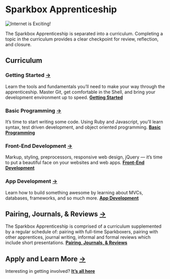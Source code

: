 # Sparkbox Apprenticeship

![Internet is Exciting!](http://www.reactiongifs.com/r/2012/11/f297L1.gif)

The Sparkbox Apprenticeship is separated into a curriculum. Completing a topic in the curriculum provides a clear checkpoint for review, reflection, and closure.

## Curriculum

### Getting Started [→](/getting-started/)
Learn the tools and fundamentals you’ll need to make your way through the apprenticeship. Master Git, get comfortable in the Shell, and bring your development environment up to speed. **[Getting Started](/getting-started/)**

### Basic Programming [→](/basic-programming/)
It’s time to start writing some code. Using Ruby and Javascript, you’ll learn syntax, test driven development, and object oriented programming. **[Basic Programming](/basic-programming/)**

### Front-End Development [→](/front-end/)
Markup, styling, preprocessors, responsive web design, jQuery — it’s time to put a beautiful face on your websites and web apps. **[Front-End Development](/front-end/)**

### App Development [→](/app-dev/)
Learn how to build something awesome by learning about MVCs, databases, frameworks, and so much more. **[App Development](/app-dev/)**

## Pairing, Journals, & Reviews [→](/how/)
The Sparkbox Apprenticeship is comprised of a curriculum supplemented by a regular schedule of: pairing with full-time Sparkboxers, pairing with other apprentices, journal writing, informal and formal reviews which include short presentations. **[Pairing, Journals, & Reviews](/how/)**

## Apply and Learn More [→](http://apprentices.seesparkbox.com/)
Interesting in getting involved? **[It’s all here](http://apprentices.seesparkbox.com/)**